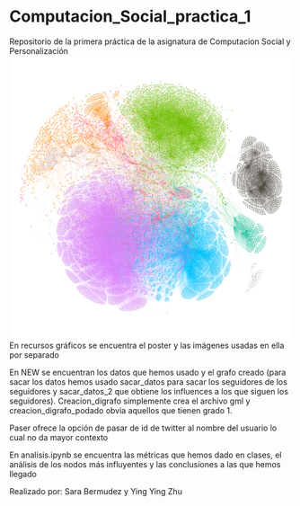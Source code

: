 # Computacion_Social_practica_1
Repositorio de la primera práctica de la asignatura de Computacion Social y Personalización
![Diagrama del grafo](https://github.com/pandita-IA/Computacion_Social_practica_1/blob/main/Grafo.png) 
En recursos gráficos se encuentra el poster y las imágenes usadas en ella por separado

En NEW se encuentran los datos que hemos usado y el grafo creado (para sacar los datos hemos usado sacar_datos para sacar los seguidores de los seguidores y sacar_datos_2 que obtiene los influences a los que siguen los seguidores). Creacion_digrafo simplemente crea el archivo gml y creacion_digrafo_podado obvia aquellos que tienen grado 1. 

Paser ofrece la opción de pasar de id de twitter al nombre del usuario lo cual no da mayor contexto

En analisis.ipynb se encuentra las métricas que hemos dado en clases, el análisis de los nodos más influyentes y las conclusiones a las que hemos llegado

Realizado por: Sara Bermudez y Ying Ying Zhu
